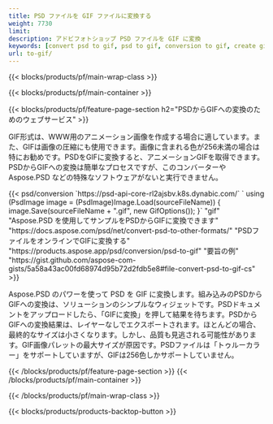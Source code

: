 ```yaml
---
title: PSD ファイルを GIF ファイルに変換する
weight: 7730
limit: 
description: アドビフォトショップ PSD ファイルを GIF に変換
keywords: [convert psd to gif, psd to gif, conversion to gif, create gif from psd, print psd as gif]
url: to-gif/
---
```


{{< blocks/products/pf/main-wrap-class >}}

{{< blocks/products/pf/main-container >}}

{{< blocks/products/pf/feature-page-section h2="PSDからGIFへの変換のためのウェブサービス" >}}
<p>GIF形式は、WWW用のアニメーション画像を作成する場合に適しています。また、GIFは画像の圧縮にも使用できます。画像に含まれる色が256未満の場合は特にお勧めです。PSDをGIFに変換すると、アニメーションGIFを取得できます。PSDからGIFへの変換は簡単なプロセスですが、このコンバーターや Aspose.PSD などの特殊なソフトウェアがないと実行できません。</p>
{{< psd/conversion `https://psd-api-core-rl2ajsbv.k8s.dynabic.com/` 
`    using (PsdImage image = (PsdImage)Image.Load(sourceFileName))
    {
        image.Save(sourceFileName + ".gif",  new GifOptions());
    }` 
"gif" 
"Aspose.PSD を使用してサンプルをPSDからGIFに変換できます"  "https://docs.aspose.com/psd/net/convert-psd-to-other-formats/" 
"PSDファイルをオンラインでGIFに変換する" "https://products.aspose.app/psd/conversion/psd-to-gif" 
"要旨の例" "https://gist.github.com/aspose-com-gists/5a58a43ac00fd68974d95b72d2fdb5e8#file-convert-psd-to-gif-cs" >}}
<p>Aspose.PSD のパワーを使って PSD を GIF に変換します。組み込みのPSDからGIFへの変換は、ソリューションのシンプルなウィジェットです。PSDドキュメントをアップロードしたら、「GIFに変換」を押して結果を待ちます。PSDからGIFへの変換結果は、レイヤーなしでエクスポートされます。ほとんどの場合、最終的なサイズは小さくなります。しかし、品質も見逃される可能性があります。GIF画像パレットの最大サイズが原因です。PSDファイルは「トゥルーカラー」をサポートしていますが、GIFは256色しかサポートしていません。 </p>
{{< /blocks/products/pf/feature-page-section >}}
{{< /blocks/products/pf/main-container >}}


{{< /blocks/products/pf/main-wrap-class >}}

{{< blocks/products/products-backtop-button >}}
